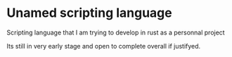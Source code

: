 # Unamed scripting language
Scripting language that I am trying to develop in rust as a personnal project

Its still in very early stage and open to complete overall if justifyed.
